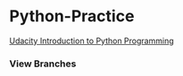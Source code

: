 # Python-Practice

[Udacity Introduction to Python Programming](https://www.udacity.com/course/introduction-to-python--ud1110)

### View Branches
